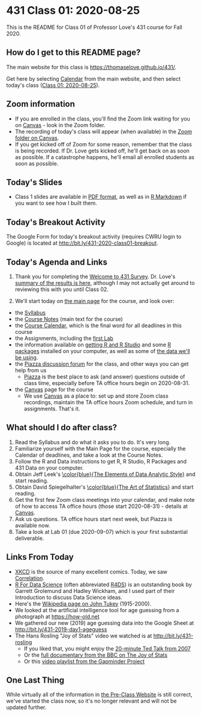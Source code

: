 # 431 Class 01: 2020-08-25

This is the README for Class 01 of Professor Love's 431 course for Fall 2020.

## How do I get to this README page?

The main website for this class is https://thomaselove.github.io/431/. 

Get here by selecting [Calendar](https://thomaselove.github.io/431/calendar.html) from the main website, and then select today's class ([Class 01: 2020-08-25](https://github.com/THOMASELOVE/431-2020/blob/master/classes/class01)).

## Zoom information

- If you are enrolled in the class, you'll find the Zoom link waiting for you on [Canvas](https://canvas.case.edu) - look in the Zoom folder.
- The recording of today's class will appear (when available) in the [Zoom folder on Canvas](https://canvas.case.edu).
- If you get kicked off of Zoom for some reason, remember that the class is being recorded. If Dr. Love gets kicked off, he'll get back on as soon as possible. If a catastrophe happens, he'll email all enrolled students as soon as possible.

## Today's Slides

- Class 1 slides are available in [PDF format](https://github.com/THOMASELOVE/431-2020/blob/master/classes/class01/431_class-01-slides_2020.pdf), as well as in [R Markdown](https://github.com/THOMASELOVE/431-2020/blob/master/classes/class01/431_class-01-slides_2020.Rmd) if you want to see how I built them.

## Today's Breakout Activity

The Google Form for today's breakout activity (requires CWRU login to Google) is located at http://bit.ly/431-2020-class01-breakout.

## Today's Agenda and Links

1. Thank you for completing the [Welcome to 431 Survey](https://bit.ly/431-2020-welcome-survey). Dr. Love's [summary of the results is here](http://bit.ly/431-2020-welcome-results), although I may not actually get around to reviewing this with you until Class 02.

2. We'll start today on [the main page](https://thomaselove.github.io/431/) for the course, and look over:

- the [Syllabus](https://thomaselove.github.io/431-2020-syllabus/)
- the [Course Notes](https://thomaselove.github.io/431-notes/) (main text for the course)
- the [Course Calendar](https://thomaselove.github.io/431/calendar.html), which is the final word for all deadlines in this course
- the Assignments, including the [first Lab](https://github.com/THOMASELOVE/431-2020/blob/master/labs/lab01/lab01.md)
- the information available on [getting R and R Studio](https://thomaselove.github.io/431/software_install.html) and some [R packages](https://thomaselove.github.io/431/r_packages.html) installed on your computer, as well as some of [the data we'll be using](https://thomaselove.github.io/431/data_index.html).
- the [Piazza discussion forum](https://piazza.com/case/fall2020/pqhs431) for the class, and other ways you can get help from us
    - [Piazza](https://piazza.com/case/fall2020/pqhs431) is the best place to ask (and answer) questions outside of class time, especially before TA office hours begin on 2020-08-31.
- the [Canvas](https://canvas.case.edu/) page for the course
    - We use [Canvas](https://canvas.case.edu/) as a place to: set up and store Zoom class recordings, maintain the TA office hours Zoom schedule, and turn in assignments. That's it.

## What should I do after class?

1. Read the Syllabus and do what it asks you to do. It's very long.
2. Familiarize yourself with the Main Page for the course, especially the Calendar of deadlines, and take a look at the Course Notes.
3. Follow the R and Data instructions to get R, R Studio, R Packages and 431 Data on your computer.
4. Obtain Jeff Leek's [\color{blue}{The Elements of Data Analytic Style}](https://leanpub.com/datastyle) and start reading.
5. Obtain David Spiegelhalter's [\color{blue}{The Art of Statistics}](https://www.amazon.com/Art-Statistics-How-Learn-Data/dp/1541618513) and start reading.
6. Get the first few Zoom class meetings into your calendar, and make note of how to access TA office hours (those start 2020-08-31) - details at [Canvas](https://canvas.case.edu).
7. Ask us questions. TA office hours start next week, but Piazza is available now.
8. Take a look at Lab 01 (due 2020-09-07) which is your first substantial deliverable.

## Links From Today

- [XKCD](https://xkcd.com/) is the source of many excellent comics. Today, we saw [Correlation](https://xkcd.com/552/).
- [R For Data Science](http://r4ds.had.co.nz/) (often abbreviated [R4DS](http://r4ds.had.co.nz/)) is an outstanding book by Garrett Grolemund and Hadley Wickham, and I used part of their Introduction to discuss Data Science ideas.
- Here's the [Wikipedia page on John Tukey](https://en.wikipedia.org/wiki/John_Tukey) (1915-2000).
- We looked at the artificial intelligence tool for age guessing from a photograph at https://how-old.net
- We gathered our new (2019) age guessing data into the Google Sheet at http://bit.ly/431-2019-day1-ageguess
- The Hans Rosling "Joy of Stats" video we watched is at http://bit.ly/431-rosling
    - If you liked that, you might enjoy the [20-minute Ted Talk from 2007](https://www.youtube.com/watch?v=RUwS1uAdUcI)
    - Or the [full documentary from the BBC on The Joy of Stats](https://www.gapminder.org/videos/the-joy-of-stats/)
    - Or this [video playlist from the Gapminder Project](https://www.gapminder.org/videos/)

## One Last Thing

While virtually all of the information in [the Pre-Class Website](https://431-2020-preclass-love.netlify.app/) is still correct, we've started the class now, so it's no longer relevant and will not be updated further.

